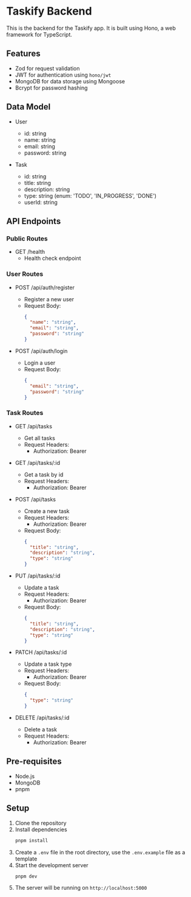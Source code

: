 # Taskify Backend

This is the backend for the Taskify app. It is built using Hono, a web framework for TypeScript.

## Features

- Zod for request validation
- JWT for authentication using `hono/jwt`
- MongoDB for data storage using Mongoose
- Bcrypt for password hashing

## Data Model

- User

  - id: string
  - name: string
  - email: string
  - password: string

- Task
  - id: string
  - title: string
  - description: string
  - type: string (enum: 'TODO', 'IN_PROGRESS', 'DONE')
  - userId: string

## API Endpoints

### Public Routes

- GET /health
  - Health check endpoint

### User Routes

- POST /api/auth/register

  - Register a new user
  - Request Body:
    ```json
    {
      "name": "string",
      "email": "string",
      "password": "string"
    }
    ```

- POST /api/auth/login
  - Login a user
  - Request Body:
    ```json
    {
      "email": "string",
      "password": "string"
    }
    ```

### Task Routes

- GET /api/tasks

  - Get all tasks
  - Request Headers:
    - Authorization: Bearer <token>

- GET /api/tasks/:id

  - Get a task by id
  - Request Headers:
    - Authorization: Bearer <token>

- POST /api/tasks

  - Create a new task
  - Request Headers:
    - Authorization: Bearer <token>
  - Request Body:
    ```json
    {
      "title": "string",
      "description": "string",
      "type": "string"
    }
    ```

- PUT /api/tasks/:id

  - Update a task
  - Request Headers:
    - Authorization: Bearer <token>
  - Request Body:
    ```json
    {
      "title": "string",
      "description": "string",
      "type": "string"
    }
    ```

- PATCH /api/tasks/:id

  - Update a task type
  - Request Headers:
    - Authorization: Bearer <token>
  - Request Body:
    ```json
    {
      "type": "string"
    }
    ```

- DELETE /api/tasks/:id
  - Delete a task
  - Request Headers:
    - Authorization: Bearer <token>

## Pre-requisites

- Node.js
- MongoDB
- pnpm

## Setup

1. Clone the repository
2. Install dependencies
   ```bash
   pnpm install
   ```
3. Create a `.env` file in the root directory, use the `.env.example` file as a template
4. Start the development server
   ```bash
   pnpm dev
   ```
5. The server will be running on `http://localhost:5000`
